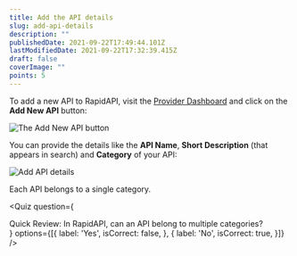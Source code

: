 ```yaml
---
title: Add the API details
slug: add-api-details
description: ""
publishedDate: 2021-09-22T17:49:44.101Z
lastModifiedDate: 2021-09-22T17:32:39.415Z
draft: false
coverImage: ""
points: 5
---
```


To add a new API to RapidAPI, visit the [Provider Dashboard](https://provider.rapidapi.com/?utm_source=learn.RapidAPI.com&utm_medium=DevRel&utm_campaign=DevRel) and click on the **Add New API** button:

![The **Add New API** button](https://raw.githubusercontent.com/RapidAPI/DevRel-Stack-Data/improve/update-learn-content/learn/courses/learn-rapidapi-hub-provider/images/image1.png)

You can provide the details like the **API Name**, **Short Description** (that appears in search) and **Category** of your API:

![Add API details](https://raw.githubusercontent.com/RapidAPI/DevRel-Stack-Data/improve/update-learn-content/learn/courses/learn-rapidapi-hub-provider/images/image2.png)

<Callout>
  Each API belongs to a single category.
</Callout>

<Quiz
  question={
    <div><span tw="font-semibold">Quick Review:</span> In RapidAPI, can an API belong to multiple categories?</div>
  }
  options={[{
    label: 'Yes',
    isCorrect: false,
  }, {
    label: 'No',
    isCorrect: true,
  }]}
/>
